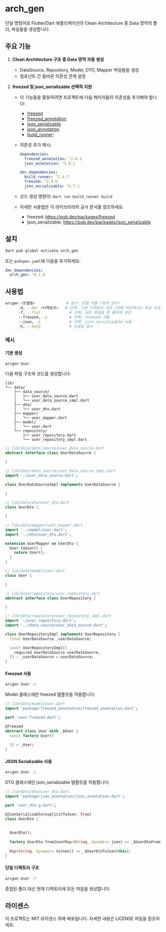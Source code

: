 # arch_gen

단일 명령어로 Flutter/Dart 애플리케이션의 Clean Architecture 중 Data 영역의 폴더, 파일들을 생성합니다. 

## 주요 기능

1. **Clean Architecture 구조 중 Data 영역 자동 생성**

   - DataSource, Repository, Model, DTO, Mapper 파일들을 생성
   - 컴포넌트 간 올바른 의존성 관계 설정

2. **freezed 및 json_serializable 선택적 지원**

   * 이 기능들을 활용하려면 프로젝트에 다음 패키지들의 의존성을 추가해야 합니다:

     * [freezed](https://pub.dev/packages/freezed)
     * [freezed_annotation](https://pub.dev/packages/freezed_annotation)
     * [json_serializable](https://pub.dev/packages/json_serializable)
     * [json_annotation](https://pub.dev/packages/json_annotation)
     * [build_runner](https://pub.dev/packages/build_runner): 

   * 의존성 추가 예시:

     ```yaml
     dependencies:
       freezed_annotation: ^2.4.1
       json_annotation: ^4.8.1
     
     dev_dependencies:
       build_runner: ^2.4.7
       freezed: ^2.4.6
       json_serializable: ^6.7.1
     ```

   * 코드 생성 명령어: `dart run build_runner build`

   * 자세한 사용법은 각 라이브러리의 공식 문서를 참조하세요

     - freezed: https://pub.dev/packages/freezed
     - json_serializable: https://pub.dev/packages/json_serializable

## 설치

```bash
dart pub global activate arch_gen
```

또는 `pubspec.yaml`에 다음을 추가하세요:

```yaml
dev_dependencies:
  arch_gen: ^0.1.0
```

## 사용법

```bash
arcgen <모델명>              # 필수: 모델 이름 (위치 인수)
      -d, --dir <디렉토리>   # 선택: 기본 디렉토리 경로 (현재 버전에서는 항상 프로젝트 루트의 lib 폴더 사용)
      -f, --flat             # 선택: 모든 파일을 한 폴더에 생성
      --freezed, -z          # 선택: freezed 사용
      --json, -j             # 선택: json_serializable 사용
      -h, --help             # 도움말 표시
```

### 예시

#### 기본 생성

```bash
arcgen User
```

다음 파일 구조와 코드를 생성합니다:

```
lib/
└── data/
    ├── data_source/
    │   ├── user_data_source.dart
    │   └── user_data_source_impl.dart
    ├── dto/
    │   └── user_dto.dart
    ├── mapper/
    │   └── user_mapper.dart
    ├── model/
    │   └── user.dart
    └── repository/
        ├── user_repository.dart
        └── user_repository_impl.dart
```



```dart
// lib/data/data_source/user_data_source.dart
abstract interface class UserDataSource {

}

// lib/data/data_source/user_data_source_impl.dart
import './user_data_source.dart';

class UserDataSourceImpl implements UserDataSource {
  
}

// lib/data/dto/user_dto.dart
class UserDto {

}

// lib/data/mapper/user_mapper.dart
import '../model/user.dart';
import '../dto/user_dto.dart';

extension UserMapper on UserDto {
  User toUser() {
    return User();
  }
}

// lib/data/model/user.dart
class User {

}

// lib/data/repository/user_repository.dart
abstract interface class UserRepository {

}

// lib/data/repository/user_repository_impl.dart
import './user_repository.dart';
import '../data_source/user_data_source.dart';

class UserRepositoryImpl implements UserRepository {
  final UserDataSource _userDataSource;

  const UserRepositoryImpl({
    required UserDataSource userDataSource,
  }) : _userDataSource = userDataSource;
}
```

#### Freezed 사용

```bash
arcgen User -z
```

Model 클래스에만 freezed 템플릿을 적용합니다:

```dart
// lib/data/model/user.dart
import 'package:freezed_annotation/freezed_annotation.dart';

part 'user.freezed.dart';

@freezed
abstract class User with _$User {
  const factory User({
    
  }) = _User;
}
```

#### JSON Serializable 사용

```bash
arcgen User -j
```

DTO 클래스에만 json_serializable 템플릿을 적용합니다:

```dart
// lib/data/dto/user_dto.dart
import 'package:json_annotation/json_annotation.dart';

part 'user_dto.g.dart';

@JsonSerializable(explicitToJson: true)
class UserDto {
  
  
  UserDto();
  
  factory UserDto.fromJson(Map<String, dynamic> json) => _$UserDtoFromJson(json);
  
  Map<String, dynamic> toJson() => _$UserDtoToJson(this);
}
```

#### 단일 디렉토리 구조

```bash
arcgen User -f
```

중첩된 폴더 대신 현재 디렉토리에 모든 파일을 생성합니다.



## 라이센스

이 프로젝트는 MIT 라이센스 하에 배포됩니다. 자세한 내용은 LICENSE 파일을 참조하세요.